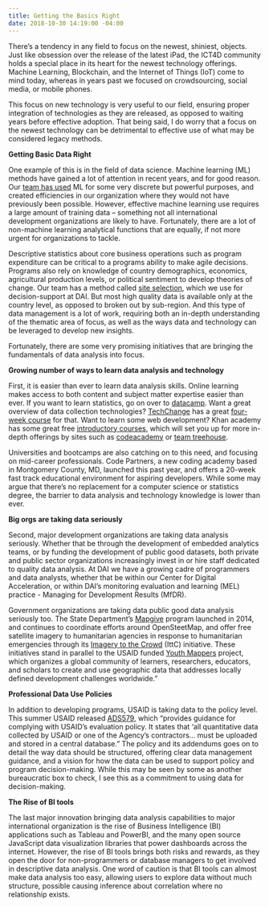 ```yaml
---
title: Getting the Basics Right
date: 2018-10-30 14:19:00 -04:00
---
```


There’s a tendency in any field to focus on the newest, shiniest, objects. Just like obsession over the release of the latest iPad, the ICT4D community holds a special place in its heart for the newest technology offerings. Machine Learning, Blockchain, and the Internet of Things (IoT) come to mind today, whereas in years past we focused on crowdsourcing, social media, or mobile phones.

This focus on new technology is very useful to our field, ensuring proper integration of technologies as they are released, as opposed to waiting years before effective adoption. That being said, I do worry that a focus on the newest technology can be detrimental to effective use of what may be considered legacy methods.

**Getting Basic Data Right**

One example of this is in the field of data science. Machine learning (ML) methods have gained a lot of attention in recent years, and for good reason. Our [team has used](https://dai-global-digital.com/machine-learning-will-help-development-projects-achieve-scale.html) ML for some very discrete but powerful purposes, and created efficiencies in our organization where they would not have previously been possible. However, effective machine learning use requires a large amount of training data – something not all international development organizations are likely to have. Fortunately, there are a lot of non-machine learning analytical functions that are equally, if not more urgent for organizations to tackle.

Descriptive statistics about core business operations such as program expenditure can be critical to a programs ability to make agile decisions. Programs also rely on knowledge of country demographics, economics, agricultural production levels, or political sentiment to develop theories of change. Our team has a method called [site selection](https://dai-global-digital.com/sit-selection-data-driven-decision-making-for-effective-beneficiary-targeting.html), which we use for decision-support at DAI. But most high quality data is available only at the country level, as opposed to broken out by sub-region. And this type of data management is a lot of work, requiring both an in-depth understanding of the thematic area of focus, as well as the ways data and technology can be leveraged to develop new insights.

Fortunately, there are some very promising initiatives that are bringing the fundamentals of data analysis into focus.

**Growing number of ways to learn data analysis and technology**

First, it is easier than ever to learn data analysis skills. Online learning makes access to both content and subject matter expertise easier than ever. If you want to learn statistics, go on over to [datacamp](https://www.datacamp.com/). Want a great overview of data collection technologies? [TechChange](https://www.techchange.org/) has a great [four-week course](https://course.tc/catalog/course/tc211-technology-for-data-collection-and-management) for that. Want to learn some web development? Khan academy has some great free [introductory courses](https://www.khanacademy.org/computing/computer-programming/html-css), which will set you up for more in-depth offerings by sites such as [codeacademy](https://www.codecademy.com/) or [team treehouse](https://teamtreehouse.com/).

Universities and bootcamps are also catching on to this need, and focusing on mid-career professionals. Code Partners, a new coding academy based in Montgomery County, MD, launched this past year, and offers a 20-week fast track educational environment for aspiring developers. While some may argue that there’s no replacement for a computer science or statistics degree, the barrier to data analysis and technology knowledge is lower than ever.

**Big orgs are taking data seriously**

Second, major development organizations are taking data analysis seriously. Whether that be through the development of embedded analytics teams, or by funding the development of public good datasets, both private and public sector organizations increasingly invest in or hire staff dedicated to quality data analysis. At DAI we have a growing cadre of programmers and data analysts, whether that be within our Center for Digital Acceleration, or within DAI’s monitoring evaluation and learning (MEL) practice - Managing for Development Results (MfDR).

Government organizations are taking data public good data analysis seriously too. The State Department’s [Mapgive](https://mapgive.state.gov/) program launched in 2014, and continues to coordinate efforts around OpenSteetMap, and offer free satellite imagery to humanitarian agencies in response to humanitarian emergencies through its [Imagery to the Crowd](https://mapgive.state.gov/ittc/) (IttC) initiative. These initiatives stand in parallel to the USAID funded [Youth Mappers](https://www.youthmappers.org/) project, which organizes a global community of learners, researchers, educators, and scholars to create and use geographic data that addresses locally defined development challenges worldwide.”

**Professional Data Use Policies**

In addition to developing programs, USAID is taking data to the policy level. This summer USAID released [ADS579](https://www.usaid.gov/ads/policy/500/579), which “provides guidance for complying with USAID’s evaluation policy. It states that ‘all quantitative data collected by USAID or one of the Agency’s contractors… must be uploaded and stored in a central database.” The policy and its addendums goes on to detail the way data should be structured, offering clear data management guidance, and a vision for how the data can be used to support policy and program decision-making. While this may be seen by some as another bureaucratic box to check, I see this as a commitment to using data for decision-making.

**The Rise of BI tools**

The last major innovation bringing data analysis capabilities to major international organization is the rise of Business Intelligence (BI) applications such as Tableau and PowerBI, and the many open source JavaScript data visualization libraries that power dashboards across the internet. However, the rise of BI tools brings both risks and rewards, as they open the door for non-programmers or database managers to get involved in descriptive data analysis. One word of caution is that BI tools can almost make data analysis too easy, allowing users to explore data without much structure, possible causing inference about correlation where no relationship exists.